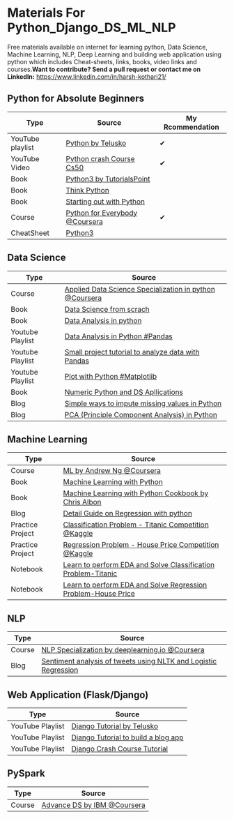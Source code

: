# Materials For Python_Django_DS_ML_NLP
Free materials available on internet for learning python, Data Science, Machine Learning, NLP, Deep Learning and building web application using python which includes Cheat-sheets, links, books, video links and courses.**Want to contribute? Send a pull request or contact me on LinkedIn:** https://www.linkedin.com/in/harsh-kothari21/

## Python for Absolute Beginners

Type | Source | My Rcommendation
--- | --- | ---
YouTube playlist | [Python by Telusko](https://www.youtube.com/playlist?list=PLsyeobzWxl7poL9JTVyndKe62ieoN-MZ3) | ✔
YouTube Video | [Python crash Course Cs50](https://youtu.be/mgBpcQRDtl0) | ✔
Book | [Python3 by TutorialsPoint](books/python/python3_tutorial.pdf)
Book | [Think Python](books/python/thinkpython.pdf)
Book | [Starting out with Python](books/python/Starting-Out-with-Python-4th-Edi.PDF)
Course | [Python for Everybody @Coursera](https://www.coursera.org/specializations/python?) | ✔
CheatSheet | [Python3](cheatsheets/python3.pdf)

## Data Science
Type | Source 
--- | ---
Course | [Applied Data Science Specialization in python @Coursera](https://www.coursera.org/specializations/data-science-python)
Book | [Data Science from scrach](https://github.com/HarshKothari21/Materials_python_Django_DS_ML_NLP/blob/master/books/Data%20Science/Data%20Science%20from%20Scratch%20with%20Python%20by%20Joel%20Grus.pdf)
Book | [Data Analysis in python](https://github.com/HarshKothari21/Materials_python_Django_DS_ML_NLP/blob/master/books/Data%20Analysis/Python%20for%20Data%20Analysis%202nd%20edition.pdf)
Youtube Playlist | [Data Analysis in Python #Pandas](https://www.youtube.com/playlist?list=PL-osiE80TeTsWmV9i9c58mdDCSskIFdDS)
Youtube Playlist | [Small project tutorial to analyze data with Pandas](https://www.youtube.com/playlist?list=PL5-da3qGB5IBITZj_dYSFqnd_15JgqwA6)
Youtube Playlist | [Plot with Python #Matplotlib](https://www.youtube.com/playlist?list=PL-osiE80TeTvipOqomVEeZ1HRrcEvtZB_)
Book | [Numeric Python and DS Apllications](https://github.com/HarshKothari21/Materials_python_Django_DS_ML_NLP/blob/master/books/Data%20Science/Numerical%20Python%20Scientific%20Computing%20and%20Data%20Science%20Applications.pdf)
Blog | [Simple ways to impute missing values in Python](https://medium.com/analytics-vidhya/simple-ways-to-impute-missing-values-in-a-dataset-with-examples-33d0688231be)
Blog | [PCA (Principle Component Analysis) in Python](https://towardsdatascience.com/pca-using-python-scikit-learn-e653f8989e60)

## Machine Learning
Type | Source 
--- | ---
Course | [ML by Andrew Ng @Coursera](https://www.coursera.org/learn/machine-learning)
Book | [Machine Learning with Python](https://github.com/HarshKothari21/Materials_python_Django_DS_ML_NLP/blob/master/books/Machine%20Learning/Introduction%20to%20ML%20with%20Python%20A%20Guide%20for%20Data%20Scientists%20by%20Andreas%20C.%20M%C3%BCller%2C%20Sarah%20Guido.pdf)
Book | [Machine Learning with Python Cookbook by Chris Albon](https://github.com/HarshKothari21/Materials_python_Django_DS_ML_NLP/blob/master/books/Machine%20Learning/ML%20with%20Python%20Cookbook%20by%20Chris%20Albon.pdf)
Blog | [Detail Guide on Regression with python](https://medium.com/swlh/a-detail-guide-on-regression-2f44c87c47d1)
Practice Project | [Classification Problem - Titanic Competition @Kaggle](https://www.kaggle.com/c/titanic)
Practice Project | [Regression Problem - House Price Competition @Kaggle](https://www.kaggle.com/c/house-prices-advanced-regression-techniques)
Notebook | [Learn to perform EDA and Solve Classification Problem-Titanic](https://www.kaggle.com/harshkothari21/100-accurate-results-with-eda-all-ml-models)
Notebook | [Learn to perform EDA and Solve Regression Problem-House Price](https://www.kaggle.com/harshkothari21/beginners-notebook-all-ml-models-eda)

## NLP
Type | Source 
--- | ---
Course | [NLP Specialization by deeplearning.io @Coursera](https://www.coursera.org/specializations/natural-language-processing?)
Blog | [Sentiment analysis of tweets using NLTK and Logistic Regression](https://medium.com/analytics-vidhya/sentiment-analysis-of-tweets-8d090cecb096)

## Web Application (Flask/Django)
Type | Source 
--- | ---
YouTube Playlist | [Django Tutorial by Telusko](https://www.youtube.com/playlist?list=PLsyeobzWxl7r2ukVgTqIQcl-1T0C2mzau)
YouTube Playlist | [Django Tutorial to build a blog app](https://www.youtube.com/playlist?list=PL-osiE80TeTtoQCKZ03TU5fNfx2UY6U4p)
YouTube Playlist | [Django Crash Course Tutorial](https://www.youtube.com/playlist?list=PL-51WBLyFTg2vW-_6XBoUpE7vpmoR3ztO)

## PySpark
Type | Source
--- | ---
Course | [Advance DS by IBM @Coursera](https://www.coursera.org/specializations/advanced-data-science-ibm)
